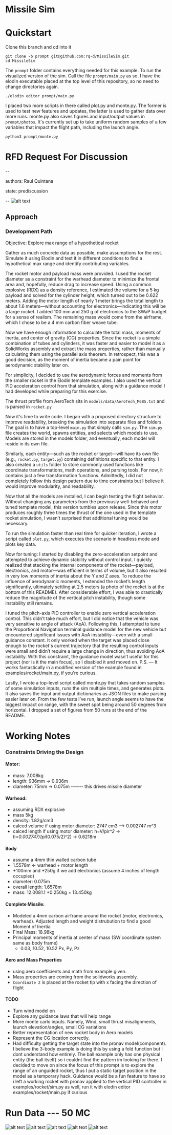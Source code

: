 # Missile Sim
# Quickstart

Clone this branch and cd into it
```
git clone -b prompt git@github.com:rq-d/MissileSim.git
cd MissileSim
```

The `prompt` folder contains everything needed for this example. To run the visualized version of the sim. Call the file `prompt/main.py` as so. I have the elodin executable placed at the top level of this repository, so no need to change directories again.
```
./elodin editor prompt/main.py
```

I placed two more scripts in there called plot.py and monte.py. The former is used to test new features and updates, the latter is used to gather data over more runs. monte.py also saves figures and input/output values in `prompt/photos`. It's currently set up to take uniform random samples of a few variables that impact the flight path, including the launch angle.
```
python3 prompt/monte.py
```

# RFD Request For Discussion

--

authors: Raul Quintana

state:  prediscussion

--
![alt text](prompt/photos/missile.PNG "Title")
## Approach


### Development Path
Objective: Explore max range of a hypothetical rocket

Gather as much concrete data as possible, make assumptions for the rest. Simulate it using Elodin and test it in different conditions to find a hypothetical max range and identify contributing variables.

The rocket motor and payload mass were provided. I used the rocket diameter as a constraint for the warhead diameter to minimize the frontal area and, hopefully, reduce drag to increase speed. Using a common explosive (RDX) as a density reference, I estimated the volume for a 5 kg payload and solved for the cylinder height, which turned out to be 0.622 meters. Adding the motor length of nearly 1 meter brings the total length to about 1.6 meters—without accounting for electronics—indicating this will be a large rocket. I added 100 mm and 250 g of electronics to the SWaP budget for a sense of realism. The remaining mass would come from the airframe, which I chose to be a 4 mm carbon fiber weave tube.

Now we have enough information to calculate the total mass, moments of inertia, and center of gravity (CG) properties. Since the rocket is a simple combination of tubes and cylinders, it was faster and easier to model it as a SolidWorks assembly and extract the mass properties, rather than manually calculating them using the parallel axis theorem. In retrospect, this was a good decision, as the moment of inertia became a pain point for aerodynamic stability later on.

For simplicity, I decided to use the aerodynamic forces and moments from the smaller rocket in the Elodin template examples. I also used the vertical PID acceleration control from that simulation, along with a guidance model I had developed while preparing for this exercise.

The thrust profile from AeroTech sits in `models/data/AeroTech_M685.txt` and is parsed in `rocket.py`

Now it's time to write code. I began with a proposed directory structure to improve readability, breaking the simulation into separate files and folders. The goal is to have a top-level `main.py` that simply calls `sim.py`. The `sim.py` file creates the world, spawns entities, and selects which models to use. Models are stored in the models folder, and eventually, each model will reside in its own file.

Similarly, each entity—such as the rocket or target—will have its own file (e.g., `rocket.py`, `target.py`) containing definitions specific to that entity. I also created a `utils` folder to store commonly used functions like coordinate transformations, math operations, and parsing tools. For now, it contains just a few transformation functions. Admittedly, I did not completely follow this design pattern due to time constraints but I believe it would improve modularity, and readability.

Now that all the models are installed, I can begin testing the flight behavior. Without changing any parameters from the previously well-behaved and tuned template model, this version tumbles upon release. Since this motor produces roughly three times the thrust of the one used in the template rocket simulation, I wasn’t surprised that additional tuning would be necessary.

To run the simulation faster than real time for quicker iteration, I wrote a script called `plot.py`, which executes the scenario in headless mode and plots key data.

Now for tuning: I started by disabling the zero-acceleration setpoint and attempted to achieve dynamic stability without control input. I quickly realized that stacking the internal components of the rocket—payload, electronics, and motor—was efficient in terms of volume, but it also resulted in very low moments of inertia about the Y and Z axes. To reduce the influence of aerodynamic moments, I extended the rocket’s length significantly, ultimately settling at 2.5 meters (a photo of the rocket is at the bottom of this README). After considerable effort, I was able to drastically reduce the magnitude of the vertical pitch instability, though some instability still remains.

I tuned the pitch-axis PID controller to enable zero vertical acceleration control. This didn’t take much effort, but I did notice that the vehicle was very sensitive to angle of attack (AoA). Following this, I attempted to tune the Proportional Navigation terminal guidance model for the new vehicle but encountered significant issues with AoA instability—even with a small guidance constant. It only worked when the target was placed close enough to the rocket's current trajectory that the resulting control inputs were small and didn’t require a large change in direction, thus avoiding AoA instability. With this constraint, the guidance model wasn’t useful for this project (nor is it the main focus), so I disabled it and moved on.
P.S. — It works fantastically in a modified version of the example found in examples/rocket/main.py, if you're curious.

Lastly, I wrote a top-level script called monte.py that takes random samples of some simulation inputs, runs the sim multiple times, and generates plots. It also saves the input and output dictionaries as JSON files to make parsing easier later on. From the few tests I’ve run, launch angle seems to have the biggest impact on range, with the sweet spot being around 50 degrees from horizontal. I dropped a set of figures from 50 runs at the end of the README.

# Working Notes

### Constraints Driving the Design
#### Motor:
- mass: 7.008kg
- length: 936mm -> 0.936m
- diameter: 75mm -> 0.075m ------ this drives missile diameter

#### Warhead:
- assuming RDX explosive
- mass 5kg
- density: 1.82g/cm3
- calced volume if using motor diameter: 2747 cm3 --> 0.002747 m^3
- calced length if using motor diameter: h=V/pi*r^2 -> h=0.002747/(pi*(0.075/2)^2) -> 0.6218m

#### Body
- assume a 4mm thin walled carbon tube
- 1.5578m <- warhead + motor length
- +100mm and +250g if we add electronics (assume 4 inches of length occupied)
- diameter: 0.075m
- overall length: 1.6578m
- mass: 12.0081.1 +0.250kg = 13.450kg

#### Complete Missile:
- Modeled a 4mm carbon airframe around the rocket (motor, electronics, warhead). Adjusted length and weight distrubution to find a good Moment of Inertia
- Final Mass: 18.98kg
- Principal moments of inertia at center of mass (SW coordinate system same as body frame)
  - 0.03, 10.52, 10.52 Px, Py, Pz

#### Aero and Mass Properties
- using aero coefficients and math from example given.
- Mass properties are coming from the solidworks assembly.
- `Coordinate 2` is placed at the rocket tip with x facing the direction of flight

#### TODO
- Turn wind model on
- Explore any guidance laws that will help range
- More monte carlo inputs. Namely, Wind, small thrust misalignments, launch elevation/angles, small CG variations
- Better representation of new rocket body in Aero models
- Represent the CG location correctly.
- Had difficulty getting the target state into the pronav model(component). I believe the 3-body example is doing this by using a fold function but I dont understand how entirely. The ball example only has one physical entity (the ball itself) so i couldnt find the pattern im looking for there. I decided to move on since the focus of this prompt is to explore the range of an unguided rocket, thus I put a static target position in the model as a temporary hack. Guidance would be a fun feature to have so i left a working rocket with pronav applied to the vertical PID controller in examples/rocket/sim.py as well, run it with elodin editor examples/rocket/main.py if curious

# Run Data --- 50 MC
![alt text](prompt/photos/figure_2.png "Title")
![alt text](prompt/photos/figure_1.png "Title")
![alt text](prompt/photos/figure_3.png "Title")
![alt text](prompt/photos/figure_4.png "Title")
![alt text](prompt/photos/figure_5.png "Title")